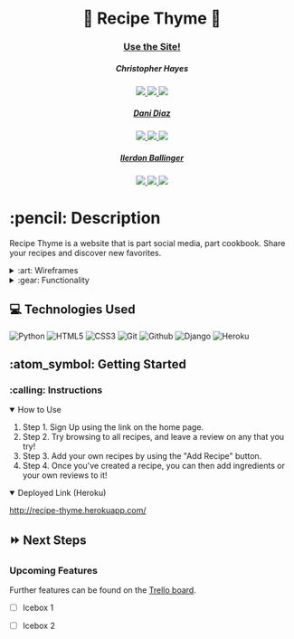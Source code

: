 <div align="center">
   <h1>🍳 Recipe Thyme 🍳</h1>
   <h3><a href="http://recipe-thyme.herokuapp.com/">Use the Site!</a></h3>
    
   <h5>Christopher Hayes</h5>                             
      <a href="https://github.com/devoperations2" target="_blank">
      <img src="https://img.shields.io/badge/-Github:%20github.com/devoperations2-darkgreen?style=flat&logo=medium"/>
   </a>
   <a href="https://www.linkedin.com/in/christopher-hayes-59057b164/" target="_blank">
      <img src="https://img.shields.io/badge/-LinkedIn:%20linkedin.com/in/christopher&#8211;hayes&#8211;59057b164-blue?style=flat&``logo=Linkedin&logoColor=white">
   </a> 
   <a href="mailto:chrishayes0130@gmail.com" target="_blank">
      <img src="https://img.shields.io/badge/-GMail:%20chrishayes0130@gmail.com-c14438?style=flat&logo=Gmail&``logoColor=white">

   <h5>Dani Diaz</h5>                             
      <a href="https://github.com/dani-diaz" target="_blank">
      <img src="https://img.shields.io/badge/-Github:%20github.com/danidiaz-darkgreen?style=flat&logo=medium"/>
   </a>
   <a href="https://www.linkedin.com/in/danidiaz8/" target="_blank">
      <img src="https://img.shields.io/badge/-LinkedIn:%20linkedin.com/in/danidiaz8-blue?style=flat&``logo=Linkedin&logoColor=white">
   </a> 
   <a href="mailto:daniela.diaz0808@gmail.com" target="_blank">
      <img src="https://img.shields.io/badge/-GMail:%20daniela.diaz0808@gmail.com-c14438?style=flat&logo=Gmail&``logoColor=white">

   <h5>Ilerdon Ballinger</h5>                             
      <a href="https://github.com/iballinger/" target="_blank">
      <img src="https://img.shields.io/badge/-Github:%20github.com/iballinger-darkgreen?style=flat&logo=medium"/>
   </a>
   <a href="https://www.linkedin.com/in/ilerdon-ballinger/" target="_blank">
      <img src="https://img.shields.io/badge/-LinkedIn:%20linkedin.com/in/ilerdon&#8211;ballinger-blue?style=flat&``logo=Linkedin&logoColor=white">
   </a> 
   <a href="mailto:ilerdonballinger@gmail.com" target="_blank">
      <img src="https://img.shields.io/badge/-GMail:%20ilerdonballinger@gmail.com-c14438?style=flat&logo=Gmail&``logoColor=white">
   </a>
</div>

<h1>:pencil: Description</h1>
<p>Recipe Thyme is a website that is part social media, part cookbook. Share your recipes and discover new favorites.</p>

<details>
<summary> :art: Wireframes</summary>

| Description | Screenshot |
|------------ | ------------|
| <h3 align="center">Entity Resource Diagram</h3> | <img src="https://i.imgur.com/gUjzXMu.png" width="700"/> |
| <h3 align="center">Home Page</h3> | <img src="https://i.imgur.com/nmVwIve.png" width="700"/> |
| <h3 align="center">Sign Up</h3> | <img src="https://i.imgur.com/gxR81ei.png" width="700"/> |
| <h3 align="center">All Recipes</h3> | <img src="https://i.imgur.com/TiXxMQ6.png" width="700"/> |
| <h3 align="center">Add Recipe</h3> | <img src="https://i.imgur.com/6C0r9jV.png" width="700"/> |
| <h3 align="center">Recipe Detail</h3> | <img src="https://i.imgur.com/9zXIi5v.png" width="700"/> |
   | <h3 align="center">Navbar Detail</h3> | <img src="https://i.imgur.com/inxvEgV.png" width="700"/> |
</details>

<details>
<summary> :gear: Functionality</summary>

| Description | Screenshot |
|------------ | ------------|
| <h3 align="center">Landing Page</h3> | <img src="" width="700"/> |
| <h3 align="center">Recipe Index</h3> | <img src="" width="700"/> |
| <h3 align="center">Recipe Page</h3> | <img src="" width="700"/> |
| <h3 align="center">Ingredient Page</h3> | <img src="" width="700"/> |
</details>

## :computer: Technologies Used

![Python](https://img.shields.io/badge/-Python-333?style=flat&logo=python) 
![HTML5](https://img.shields.io/badge/-HTML5-333?style=flat&logo=html5)
![CSS3](https://img.shields.io/badge/-CSS-333?style=flat&logo=css3)
![Git](https://img.shields.io/badge/-Git-333?style=flat&logo=git)
![Github](https://img.shields.io/badge/-GitHub-333?style=flat&logo=github)
![Django](https://img.shields.io/badge/-Django-333?style=flat&logo=django)
![Heroku](https://img.shields.io/badge/-Heroku-333?style=flat&logo=heroku)


<h2> :atom_symbol: Getting Started </h2>

<h3> :calling: Instructions </h3>
<details open>
<summary>How to Use</summary>
<ol>
<li>Step 1. Sign Up using the link on the home page.</li>
<li>Step 2. Try browsing to all recipes, and leave a review on any that you try!</li>
<li>Step 3. Add your own recipes by using the "Add Recipe" button.</li>
<li>Step 4. Once you've created a recipe, you can then add ingredients or your own reviews to it!</li>
</ol>
</details>

<details open>   
<summary>Deployed Link (Heroku)</summary>
<p><a href="http://recipe-thyme.herokuapp.com/">http://recipe-thyme.herokuapp.com/</a></p>
</details>

## :fast_forward: Next Steps   

### Upcoming Features

Further features can be found on the <a href="https://trello.com/b/AN0V72I8/recipe-thyme" target="_blank">Trello board</a>.

- [ ] Icebox 1
- [ ] Icebox 2
  
